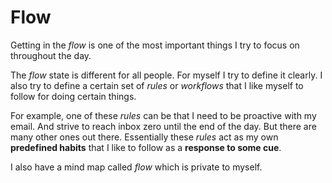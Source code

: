 # Flow

Getting in the _flow_ is one of the most important things I try to focus on throughout the day.

The _flow_ state is different for all people. For myself I try to define it clearly. I also try to define a certain set of _rules_ or _workflows_ that I like myself to follow for doing certain things.

For example, one of these _rules_ can be that I need to be proactive with my email. And strive to reach inbox zero until the end of the day. But there are many other ones out there. Essentially these _rules_ act as my own __predefined habits__ that I like to follow as a __response to some cue__.

I also have a mind map called _flow_ which is private to myself. 
